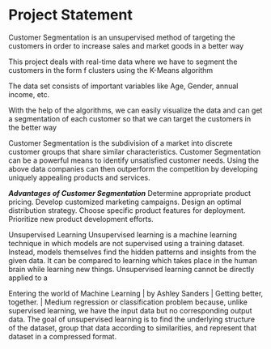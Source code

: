 # ****Project Statement****

Customer Segmentation is an unsupervised method of targeting the customers in order to increase sales and market goods in a better way

This project deals with real-time data where we have to segment the customers in the form f clusters using the K-Means algorithm

The data set consists of important variables like Age, Gender, annual income, etc.

With the help of the algorithms, we can easily visualize the data and can get a segmentation of each customer so that we can target the customers in the better way

Customer Segmentation is the subdivision of a market into discrete customer groups that share similar characteristics. Customer Segmentation can be a powerful means to identify unsatisfied customer needs. Using the above data companies can then outperform the competition by developing uniquely appealing products and services.

***Advantages of Customer Segmentation***
Determine appropriate product pricing.
Develop customized marketing campaigns.
Design an optimal distribution strategy.
Choose specific product features for deployment.
Prioritize new product development efforts.

Unsupervised Learning
Unsupervised learning is a machine learning technique in which models are not supervised using a training dataset. Instead, models themselves find the hidden patterns and insights from the given data. It can be compared to learning which takes place in the human brain while learning new things. Unsupervised learning cannot be directly applied to a

Entering the world of Machine Learning | by Ashley Sanders | Getting  better, together. | Medium
regression or classification problem because, unlike supervised learning, we have the input data but no corresponding output data. The goal of unsupervised learning is to find the underlying structure of the dataset, group that data according to similarities, and represent that dataset in a compressed format.
